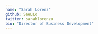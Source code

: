 ```yaml
---
name: "Sarah Lorenz"
github: SaeLLo
twitter: sarahlorenzu
bio: "Director of Business Development"
---
```

